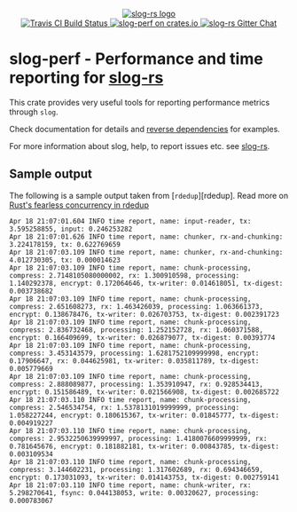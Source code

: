 <p align="center">

  <a href="https://github.com/slog-rs/slog">
  <img src="https://cdn.rawgit.com/slog-rs/misc/master/media/slog.svg" alt="slog-rs logo">
  </a>
  <br>

  <a href="https://travis-ci.org/slog-rs/perf">
      <img src="https://img.shields.io/travis/slog-rs/perf/master.svg" alt="Travis CI Build Status">
  </a>

  <a href="https://crates.io/crates/slog-perf">
      <img src="https://img.shields.io/crates/d/slog-perf.svg" alt="slog-perf on crates.io">
  </a>

  <a href="https://gitter.im/slog-rs/slog">
      <img src="https://img.shields.io/gitter/room/slog-rs/slog.svg" alt="slog-rs Gitter Chat">
  </a>
</p>

# slog-perf - Performance and time reporting for [slog-rs]

This crate provides very useful tools for reporting performance metrics
through `slog`.

Check documentation for details and [reverse dependencies] for examples.

[reverse dependencies]: https://crates.io/crates/slog-perf/reverse_dependencies

For more information about slog, help, to report issues etc. see [slog-rs][slog-rs].

[slog-rs]: //github.com/slog-rs/slog


## Sample output

The following is a sample output taken from [`rdedup`][rdedup]. Read more on
[Rust's fearless concurrency in rdedup](http://dpc.pw/blog/2017/04/rusts-fearless-concurrency-in-rdedup/)


```
Apr 18 21:07:01.604 INFO time report, name: input-reader, tx: 3.595258855, input: 0.246253282
Apr 18 21:07:01.626 INFO time report, name: chunker, rx-and-chunking: 3.224178159, tx: 0.622769659
Apr 18 21:07:03.109 INFO time report, name: chunker, rx-and-chunking: 4.012730305, tx: 0.000014623
Apr 18 21:07:03.109 INFO time report, name: chunk-processing, compress: 2.7148105080000002, rx: 1.300910598, processing: 1.140292378, encrypt: 0.172064646, tx-writer: 0.014618051, tx-digest: 0.003738682
Apr 18 21:07:03.109 INFO time report, name: chunk-processing, compress: 2.651608273, rx: 1.463426039, processing: 1.063661373, encrypt: 0.138678476, tx-writer: 0.026703753, tx-digest: 0.002391723
Apr 18 21:07:03.109 INFO time report, name: chunk-processing, compress: 2.836732468, processing: 1.252152728, rx: 1.060371588, encrypt: 0.166409699, tx-writer: 0.026879077, tx-digest: 0.00393774
Apr 18 21:07:03.109 INFO time report, name: chunk-processing, compress: 3.453143579, processing: 1.6281752109999998, encrypt: 0.17906647, rx: 0.044625981, tx-writer: 0.035811789, tx-digest: 0.005779669
Apr 18 21:07:03.109 INFO time report, name: chunk-processing, compress: 2.888089877, processing: 1.353910947, rx: 0.928534413, encrypt: 0.151586489, tx-writer: 0.021566908, tx-digest: 0.002685722
Apr 18 21:07:03.110 INFO time report, name: chunk-processing, compress: 2.546534754, rx: 1.5378131019999999, processing: 1.058227244, encrypt: 0.180615367, tx-writer: 0.01845777, tx-digest: 0.004919227
Apr 18 21:07:03.110 INFO time report, name: chunk-processing, compress: 2.9532250639999997, processing: 1.4180076609999999, rx: 0.781645676, encrypt: 0.181882181, tx-writer: 0.00843785, tx-digest: 0.003109534
Apr 18 21:07:03.110 INFO time report, name: chunk-processing, compress: 3.144602231, processing: 1.317602689, rx: 0.694346659, encrypt: 0.173031093, tx-writer: 0.014143753, tx-digest: 0.002759141
Apr 18 21:07:03.110 INFO time report, name: chunk-writer, rx: 5.298270641, fsync: 0.044138053, write: 0.00320627, processing: 0.000783067
```
